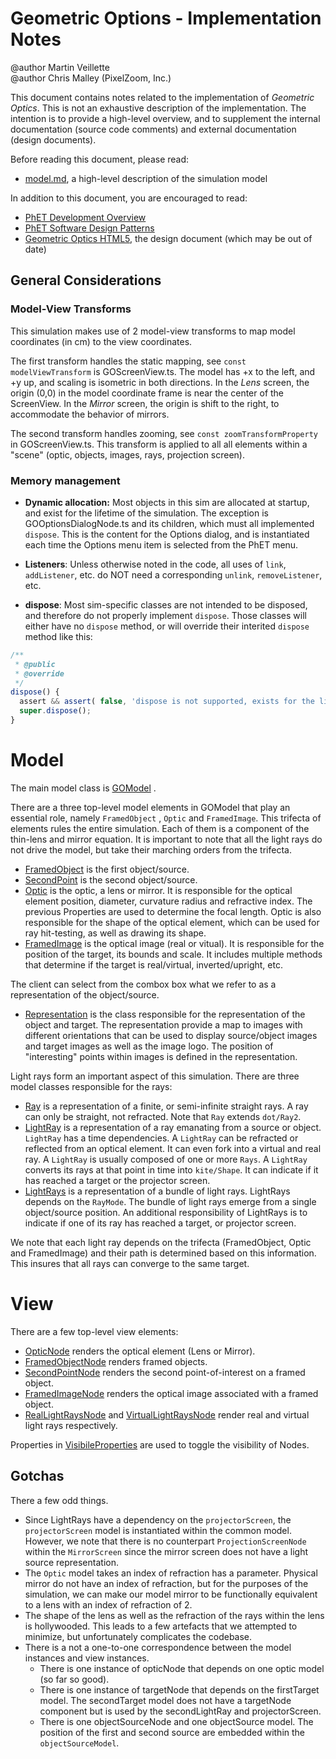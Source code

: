 # Geometric Options - Implementation Notes

@author Martin Veillette<br>
@author Chris Malley (PixelZoom, Inc.)

This document contains notes related to the implementation of _Geometric Optics_. 
This is not an exhaustive description of the implementation.  The intention is 
to provide a high-level overview, and to supplement the internal documentation 
(source code comments) and external documentation (design documents). 

Before reading this document, please read:
* [model.md](https://github.com/phetsims/geometric-optics/blob/master/doc/model.md), a high-level description of the simulation model

In addition to this document, you are encouraged to read:

* [PhET Development Overview](https://github.com/phetsims/phet-info/blob/master/doc/phet-development-overview.md)
* [PhET Software Design Patterns](https://github.com/phetsims/phet-info/blob/master/doc/phet-software-design-patterns.md)
* [Geometric Optics HTML5](https://docs.google.com/document/d/1hVxM-ax2UyxctbclAhutrRad5A0eeLWKFQNB4U7ls4o/edit), the design document (which may be out of date)

## General Considerations

### Model-View Transforms

This simulation makes use of 2 model-view transforms to map model coordinates (in cm) to the view coordinates.

The first transform handles the static mapping, see `const modelViewTransform` is GOScreenView.ts. The model has +x to the left, and +y up, and scaling is isometric in both directions. In the _Lens_ screen, the origin (0,0) in the model coordinate frame is near the center of the ScreenView. In the _Mirror_ screen, the origin is shift to the right, to accommodate the behavior of mirrors.

The second transform handles zooming, see `const zoomTransformProperty` in GOScreenView.ts. This transform is applied to all all elements within a "scene" (optic, objects, images, rays, projection screen).

### Memory management

* **Dynamic allocation:** Most objects in this sim are allocated at startup, and exist for the lifetime of the simulation. The exception is GOOptionsDialogNode.ts and its children, which must all implemented `dispose`. This is the content for the Options dialog, and is instantiated each time the Options menu item is selected from the PhET menu.

* **Listeners**: Unless otherwise noted in the code, all uses of `link`, `addListener`, etc. do NOT need a corresponding
  `unlink`, `removeListener`, etc.

* **dispose**: Most sim-specific classes are not intended to be disposed, and therefore do not properly implement
`dispose`.  Those classes will either have no `dispose` method, or will override their interited `dispose`
method like this:

```js
/**
 * @public
 * @override
 */
dispose() {
  assert && assert( false, 'dispose is not supported, exists for the lifetime of the sim' );
  super.dispose();
}
```

# Model

The main model class
is [GOModel](https://github.com/phetsims/geometric-optics/blob/master/js/common/model/GeometricOpticsModel.js)
.

There are a three top-level model elements in GOModel that play an essential role, namely `FramedObject`
, `Optic` and `FramedImage`. This trifecta of elements rules the entire simulation. Each of them is a component of the
thin-lens and mirror equation. It is important to note that all the light rays do not drive the model, but take their
marching orders from the trifecta.

* [FramedObject](https://github.com/phetsims/geometric-optics/blob/master/js/common/model/SourceObject.js) is the first
  object/source.
* [SecondPoint](https://github.com/phetsims/geometric-optics/blob/master/js/common/model/SecondSource.js) is the second
  object/source.
* [Optic](https://github.com/phetsims/geometric-optics/blob/master/js/common/model/Optic.js) is the optic, a lens or
  mirror. It is responsible for the optical element position, diameter, curvature radius and refractive index. The
  previous Properties are used to determine the focal length. Optic is also responsible for the shape of the optical
  element, which can be used for ray hit-testing, as well as drawing its shape.
* [FramedImage](https://github.com/phetsims/geometric-optics/blob/master/js/common/model/Target.js) is the optical image (real or vitual). It is responsible for the
  position of the target, its bounds and scale. It includes multiple methods that determine if the target is
  real/virtual, inverted/upright, etc.

The client can select from the combox box what we refer to as a representation of the object/source.

* [Representation](https://github.com/phetsims/geometric-optics/blob/master/js/common/model/Representation.js) is the
  class responsible for the representation of the object and target. The representation provide a map to images with
  different orientations that can be used to display source/object images and target images as well as the image logo.
  The position of "interesting" points within images is defined in the representation.

Light rays form an important aspect of this simulation. There are three model classes responsible for the rays:

* [Ray](https://github.com/phetsims/geometric-optics/blob/master/js/common/model/Ray.js) is a representation of a
  finite, or semi-infinite straight rays. A ray can only be straight, not refracted. Note that `Ray` extends `dot/Ray2`.
* [LightRay](https://github.com/phetsims/geometric-optics/blob/master/js/common/model/LightRay.js) is a representation
  of a ray emanating from a source or object. `LightRay` has a time dependencies. A `LightRay` can be refracted or
  reflected from an optical element. It can even fork into a virtual and real ray. A `LightRay` is usually composed of one or more
  `Rays`. A `LightRay` converts its rays at that point in time into `kite/Shape`. It can indicate if it has reached a target
  or the projector screen.
* [LightRays](https://github.com/phetsims/geometric-optics/blob/master/js/common/model/LightRays.js) is a representation
  of a bundle of light rays. LightRays depends on the `RayMode`. The bundle of light rays emerge from a single
  object/source position. An additional responsibility of LightRays is to indicate if one of its ray has reached a
  target, or projector screen.

We note that each light ray depends on the trifecta (FramedObject, Optic and FramedImage) and their path is determined based
on this information. This insures that all rays can converge to the same target.

# View

There are a few top-level view elements:

* [OpticNode](https://github.com/phetsims/geometric-optics/blob/master/js/common/view/OpticNode.js) renders
  the optical element (Lens or Mirror).
* [FramedObjectNode](https://github.com/phetsims/geometric-optics/blob/master/js/common/view/SourceObjectNode.js) renders framed objects.
* [SecondPointNode](https://github.com/phetsims/geometric-optics/blob/master/js/common/view/SecondSourceNode.js) renders the second point-of-interest on a framed object.
* [FramedImageNode](https://github.com/phetsims/geometric-optics/blob/master/js/common/view/FramedImageNode.js) renders
  the optical image associated with a framed object.
* [RealLightRaysNode](https://github.com/phetsims/geometric-optics/blob/master/js/common/view/RealLightRaysNode.js) and 
[VirtualLightRaysNode](https://github.com/phetsims/geometric-optics/blob/master/js/common/view/VirtualLightRaysNode.js)
  render real and virtual light rays respectively.

Properties in [VisibileProperties](https://github.com/phetsims/geometric-optics/blob/master/js/common/view/VisibleProperties.js) are used to toggle the visibility of Nodes.

## Gotchas

There a few odd things.

* Since LightRays have a dependency on the `projectorScreen`, the `projectorScreen` model is instantiated within the
  common model. However, we note that there is no counterpart `ProjectionScreenNode` within the `MirrorScreen` since the
  mirror screen does not have a light source representation.
* The `Optic` model takes an index of refraction has a parameter. Physical mirror do not have an index of refraction,
  but for the purposes of the simulation, we can make our model mirror to be functionally equivalent to a lens with an
  index of refraction of 2.
* The shape of the lens as well as the refraction of the rays within the lens is hollywooded. This leads to a few
  artefacts that we attempted to minimize, but unfortunately complicates the codebase.
* There is a not a one-to-one correspondence between the model instances and view instances.
    - There is one instance of opticNode that depends on one optic model (so far so good).
    - There is one instance of targetNode that depends on the firstTarget model. The secondTarget model does not have a
      targetNode component but is used by the secondLightRay and projectorScreen.
    - There is one objectSourceNode and one objectSource model. The position of the first and second source are embedded
      within the `objectSourceModel`.
